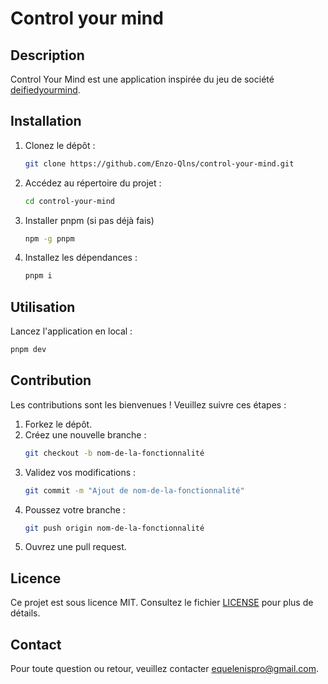 # Control your mind
## Description

Control Your Mind est une application inspirée du jeu de société [deifiedyourmind](https://deifiedyourmind.com/). 

## Installation

1. Clonez le dépôt :
    ```bash
    git clone https://github.com/Enzo-Qlns/control-your-mind.git
    ```
2. Accédez au répertoire du projet :
    ```bash
    cd control-your-mind
    ```
3. Installer pnpm (si pas déjà fais)
    ```bash
    npm -g pnpm
    ```
4. Installez les dépendances :
    ```bash
    pnpm i
    ```

## Utilisation

Lancez l'application en local :
```bash
pnpm dev
```

## Contribution

Les contributions sont les bienvenues ! Veuillez suivre ces étapes :

1. Forkez le dépôt.
2. Créez une nouvelle branche :
    ```bash
    git checkout -b nom-de-la-fonctionnalité
    ```
3. Validez vos modifications :
    ```bash
    git commit -m "Ajout de nom-de-la-fonctionnalité"
    ```
4. Poussez votre branche :
    ```bash
    git push origin nom-de-la-fonctionnalité
    ```
5. Ouvrez une pull request.

## Licence

Ce projet est sous licence MIT. Consultez le fichier [LICENSE](LICENSE) pour plus de détails.

## Contact

Pour toute question ou retour, veuillez contacter [equelenispro@gmail.com](mailto:equelenispro@gmail.com).
